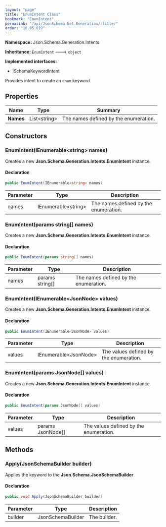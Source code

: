 ```yaml
---
layout: "page"
title: "EnumIntent Class"
bookmark: "EnumIntent"
permalink: "/api/JsonSchema.Net.Generation/:title/"
order: "10.05.019"
---
```

**Namespace:** Json.Schema.Generation.Intents

**Inheritance:**
`EnumIntent`
 🡒 
`object`

**Implemented interfaces:**

- ISchemaKeywordIntent

Provides intent to create an `enum` keyword.

## Properties

| Name | Type | Summary |
|---|---|---|
| **Names** | List\<string\> | The names defined by the enumeration. |

## Constructors

### EnumIntent(IEnumerable\<string\> names)

Creates a new **Json.Schema.Generation.Intents.EnumIntent** instance.

#### Declaration

```c#
public EnumIntent(IEnumerable<string> names)
```

| Parameter | Type | Description |
|---|---|---|
| names | IEnumerable\<string\> | The names defined by the enumeration. |


### EnumIntent(params string[] names)

Creates a new **Json.Schema.Generation.Intents.EnumIntent** instance.

#### Declaration

```c#
public EnumIntent(params string[] names)
```

| Parameter | Type | Description |
|---|---|---|
| names | params string[] | The names defined by the enumeration. |


### EnumIntent(IEnumerable\<JsonNode\> values)

Creates a new **Json.Schema.Generation.Intents.EnumIntent** instance.

#### Declaration

```c#
public EnumIntent(IEnumerable<JsonNode> values)
```

| Parameter | Type | Description |
|---|---|---|
| values | IEnumerable\<JsonNode\> | The values defined by the enumeration. |


### EnumIntent(params JsonNode[] values)

Creates a new **Json.Schema.Generation.Intents.EnumIntent** instance.

#### Declaration

```c#
public EnumIntent(params JsonNode[] values)
```

| Parameter | Type | Description |
|---|---|---|
| values | params JsonNode[] | The values defined by the enumeration. |


## Methods

### Apply(JsonSchemaBuilder builder)

Applies the keyword to the **Json.Schema.JsonSchemaBuilder**.

#### Declaration

```c#
public void Apply(JsonSchemaBuilder builder)
```

| Parameter | Type | Description |
|---|---|---|
| builder | JsonSchemaBuilder | The builder. |


